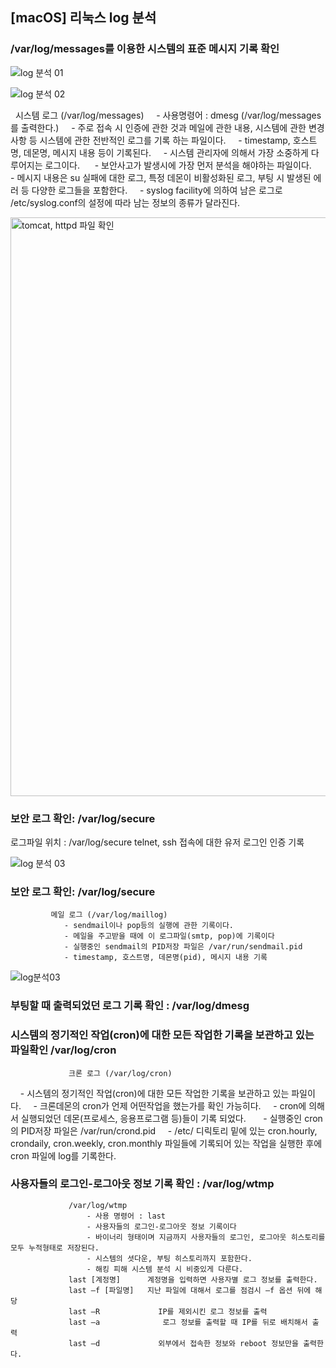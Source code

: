 ## [macOS] 리눅스 log 분석



### /var/log/messages를 이용한 시스템의 표준 메시지 기록 확인

![log 분석 01](https://user-images.githubusercontent.com/87052051/161194744-f293dff7-8127-4070-96e3-8210a8ede5d8.png)

![log 분석 02](https://user-images.githubusercontent.com/87052051/161186811-37aac1dc-8e61-4bcc-a2ce-60a749190122.png)

            시스템 로그 (/var/log/messages)
                - 사용명령어 : dmesg (/var/log/messages를 출력한다.)
                - 주로 접속 시 인증에 관한 것과 메일에 관한 내용, 시스템에 관한 변경사항 등 시스템에 관한 전반적인 로그를 기록
                  하는 파일이다.
                - timestamp, 호스트명, 데몬명, 메시지 내용 등이 기록된다.
                - 시스템 관리자에 의해서 가장 소중하게 다루어지는 로그이다. 
                - 보안사고가 발생시에 가장 먼저 분석을 해야하는 파일이다.
                - 메시지 내용은 su 실패에 대한 로그, 특정 데몬이 비활성화된 로그, 부팅 시 발생된 에러 등 다양한 로그들을 포함한다.
                - syslog facility에 의하여 남은 로그로 /etc/syslog.conf의 설정에 따라 남는 정보의 종류가 달라진다. 



<img width="926" alt="tomcat, httpd 파일 확인" src="https://user-images.githubusercontent.com/87052051/154498887-160ae432-76fa-400f-92e4-03b376199ba1.png">



### 보안 로그 확인:  /var/log/secure
로그파일 위치 : /var/log/secure
telnet, ssh 접속에 대한 유저 로그인 인증 기록

![log 분석 03](https://user-images.githubusercontent.com/87052051/161194749-5bc7f346-2aa1-44b9-902e-f176ad6c9d2f.png)

### 보안 로그 확인:  /var/log/secure

             메일 로그 (/var/log/maillog)
                - sendmail이나 pop등의 실행에 관한 기록이다.      
                - 메일을 주고받을 때에 이 로그파일(smtp, pop)에 기록이다
                - 실행중인 sendmail의 PID저장 파일은 /var/run/sendmail.pid
                - timestamp, 호스트명, 데몬명(pid), 메시지 내용 기록 

![log분석03](https://user-images.githubusercontent.com/87052051/161197665-08eeae62-283a-4539-a781-699fcd75cc8e.png)

### 부팅할 때 출력되었던 로그 기록 확인 : /var/log/dmesg

### 시스템의 정기적인 작업(cron)에 대한 모든 작업한 기록을 보관하고 있는 파일확인 /var/log/cron

                 크론 로그 (/var/log/cron)
                   - 시스템의 정기적인 작업(cron)에 대한 모든 작업한 기록을 보관하고 있는 파일이다.
                   - 크론데몬의 cron가 언제 어떤작업을 했는가를 확인 가능히다.
                   - cron에 의해서 실행되었던 데몬(프로세스, 응용프로그램 등)들이 기록 되었다.  
                   - 실행중인 cron의 PID저장 파일은 /var/run/crond.pid
                   - /etc/ 디릭토리 밑에 있는 cron.hourly, crondaily, cron.weekly, cron.monthly 파일들에 
                  기록되어 있는 작업을 실행한 후에 cron 파일에 log를 기록한다.

### 사용자들의 로그인-로그아웃 정보 기록 확인 : /var/log/wtmp

                 /var/log/wtmp
                     - 사용 명령어 : last
                     - 사용자들의 로그인-로그아웃 정보 기록이다
                     - 바이너리 형태이며 지금까지 사용자들의 로그인, 로그아웃 히스토리를 모두 누적형태로 저장된다.
                     - 시스템의 셧다운, 부팅 히스토리까지 포함한다.  
                     - 해킹 피해 시스템 분석 시 비중있게 다룬다.
                 last [계정명]      계정명을 입력하면 사용자별 로그 정보를 출력한다.
                 last –f [파일명]   지난 파일에 대해서 로그를 점검시 –f 옵션 뒤에 해당
                 last –R             IP를 제외시킨 로그 정보를 출력
                 last –a 	          로그 정보를 출력할 때 IP를 뒤로 배치해서 출력
                 last –d             외부에서 접속한 정보와 reboot 정보만을 출력한다.
